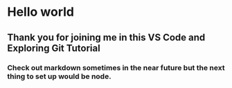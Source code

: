 # Hello world

## Thank you for joining me in this VS Code and Exploring Git Tutorial

### Check out markdown sometimes in the near future but the next thing to set up would be node. 
